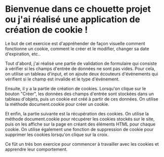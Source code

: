 # Bienvenue dans ce chouette projet ou j'ai réalisé une application de création de cookie !


Le but de cet exercice est d'appréhender de façon visuelle comment fonctionne un cookie, comment le créer et le modifier, changer sa date d'expiration, etc..

Tout d'abord, j'ai réalisé une partie de validation de formulaire qui consiste à vérifier si les champs d'entrée de données ne sont pas vides. Pour cela, on utilise un tableau d'input, et on ajoute deux écouteurs d'événements qui vérifient si le champ est invalide et le type d'événement.

Ensuite, il y a la partie de création de cookies. Lorsqu'on clique sur le bouton "Créer", les données des champs d'entrée sont stockées dans un tableau d'objets, puis un cookie est créé à partir de ces données. On utilise la méthode document.cookie pour créer un cookie.

Et enfin, la partie suivante est la récupération des cookies. On utilise la méthode document.cookie pour récupérer les cookies stockés sur le site, puis on les affiche sur la page en créant des éléments HTML pour chaque cookie. On utilise également une fonction de suppression de cookie pour supprimer les cookies lorsqu'on clique sur la croix.

Ce fût un très bon exercice pour commencer à travailler avec les cookies et apprendre leur comportement.
